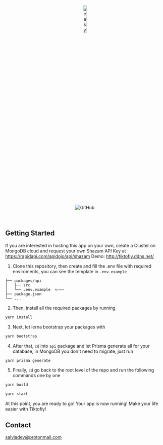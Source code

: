 <br />
<br />

<p align="center">
    <img src="https://i.imgur.com/tFTpps9.png" alt="easybase logo black" width="15%">
</p>

<br />

<p align="center">
  <img alt="GitHub" src="https://img.shields.io/github/license/salvia-dev/tiktofiy">
</p>

<br />

## Getting Started

If you are interested in hosting this app on your own, create a Cluster on MongoDB cloud and request your own Shazam API Key at https://rapidapi.com/apidojo/api/shazam
Demo: http://tiktofiy.ddns.net/

1. Clone this repository, then create and fill the .env file with required enviroments, you can see the template in `.env.example`

```
├── packages/api
│   ├── src
│   └── .env.example  <–––
├── package.json
└── ...
```

2. Then, install all the required packages by running

```bash
yarn install
```

3. Next, let lerna bootstrap your packages with

```bash
yarn bootstrap
```

4. After that, `cd` into `api` package and let Prisma generate all for your database, in MongoDB you don't need to migrate, just run

```bash
yarn prisma generate
```

5. Finally, `cd` go back to the root level of the repo and run the following commands one by one

```bash
yarn build
```

```bash
yarn start
```

At this point, you are ready to go! Your app is now running! Make your life easier with Tiktofiy!

<!-- CONTACT -->

## Contact

salviadev@protonmail.com
